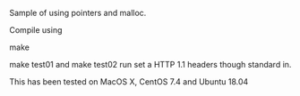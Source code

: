 Sample of using pointers and malloc.


Compile using 

make

make test01 and make test02 run set a HTTP 1.1 headers though standard in.

This has been tested on MacOS X, CentOS 7.4 and Ubuntu 18.04

